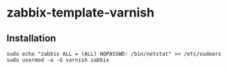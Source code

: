# zabbix-template-varnish

## Installation

`sudo echo "zabbix ALL = (ALL) NOPASSWD: /bin/netstat" >> /etc/sudoers`
`sudo usermod -a -G varnish zabbix`
